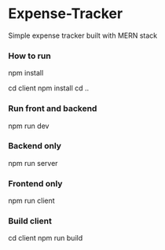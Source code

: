 # Expense-Tracker

Simple expense tracker built with MERN stack

### How to run

 npm install
 
 cd client npm install
 cd ..
 
 ### Run front and backend
 npm run dev
 
 ### Backend only
 npm run server
 
 ### Frontend only
 npm run client
 
 ### Build client
 cd client
 npm run build
 

